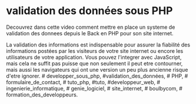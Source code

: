 # validation des données sous PHP
Decouvrez dans cette video comment mettre en place un systeme de validation des donnees depuis le Back en PHP pour son site internet.

La validation des informations est indispensable pour assurer la fiabilité des informations postées par les visiteurs de votre site internet ou encore les utilisateurs de votre application. Vous pouvez l'integrer avec JavaScript, mais cela ne suffit pas puisse que non seulement il peut etre contourner, mais aussi les navigateurs  qui ont une version un peu plus ancienne risque d'etre ignorer. # developper_sous_php, #validation_des_données, # PHP, # formulaire_de_contact, # tuto_php, #tuto, #developpeur_web, # ingenierie_informatique, # genie_logiciel,  # site_internet, # boulbycom, # formation_des_developpeurs.
